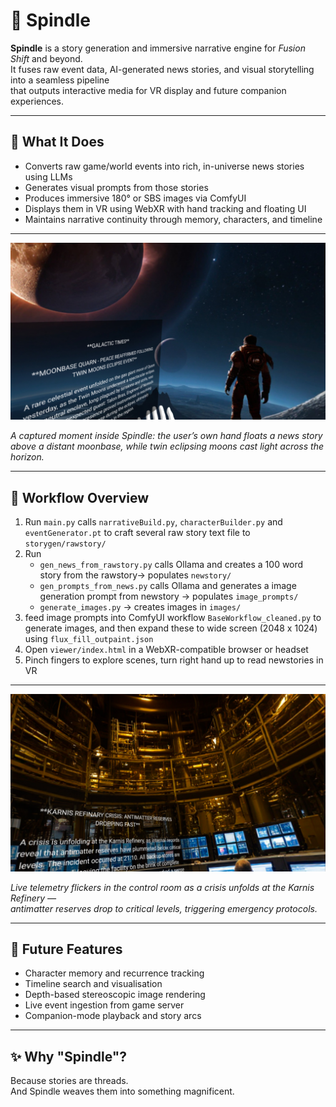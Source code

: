 # 🧵 Spindle

**Spindle** is a story generation and immersive narrative engine for *Fusion Shift* and beyond.  
It fuses raw event data, AI-generated news stories, and visual storytelling into a seamless pipeline  
that outputs interactive media for VR display and future companion experiences.

---

## 🧭 What It Does

- Converts raw game/world events into rich, in-universe news stories using LLMs
- Generates visual prompts from those stories
- Produces immersive 180° or SBS images via ComfyUI
- Displays them in VR using WebXR with hand tracking and floating UI
- Maintains narrative continuity through memory, characters, and timeline

---

![Spindle VR Experience](https://github.com/shickselate/spindle/raw/main/media/screenshot-20250805-000412.jpg)

*A captured moment inside Spindle: the user’s own hand floats a news story above a distant moonbase,  while twin eclipsing moons cast light across the horizon.*


---

## 🔁 Workflow Overview

1. Run `main.py` calls `narrativeBuild.py`, `characterBuilder.py` and `eventGenerator.pt` to craft several raw story text file to `storygen/rawstory/`
2. Run 
   - `gen_news_from_rawstory.py`  calls Ollama and creates a 100 word story from the rawstory→ populates `newstory/`
   - `gen_prompts_from_news.py` calls Ollama and generates a image generation prompt from newstory → populates `image_prompts/`
   - `generate_images.py` → creates images in `images/`
3. feed image prompts into ComfyUI workflow `BaseWorkflow_cleaned.py` to generate images, and then expand these to wide screen (2048 x 1024) using `flux_fill_outpaint.json`
4. Open `viewer/index.html` in a WebXR-compatible browser or headset
5. Pinch fingers to explore scenes, turn right hand up to read newstories in VR 

---

![Antimatter Crisis at Karnis](https://github.com/shickselate/spindle/raw/main/media/screenshot-20250805-001430.jpg)

*Live telemetry flickers in the control room as a crisis unfolds at the Karnis Refinery —  
antimatter reserves drop to critical levels, triggering emergency protocols.*

---


## 🔮 Future Features

- Character memory and recurrence tracking
- Timeline search and visualisation
- Depth-based stereoscopic image rendering
- Live event ingestion from game server
- Companion-mode playback and story arcs


---

## ✨ Why "Spindle"?

Because stories are threads.  
And Spindle weaves them into something magnificent.
